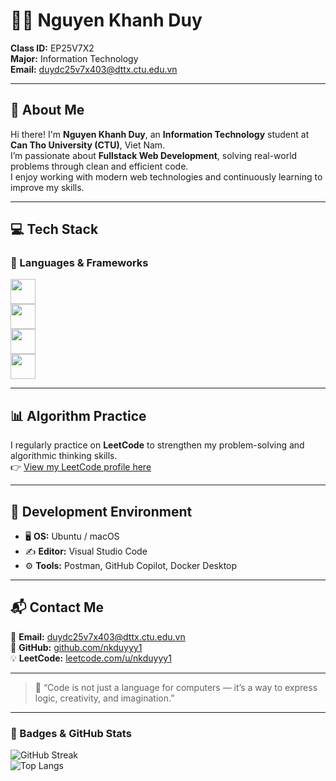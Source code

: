 # 👨‍💻 Nguyen Khanh Duy

**Class ID:** EP25V7X2  
**Major:** Information Technology  
**Email:** duydc25v7x403@dttx.ctu.edu.vn  

---

## 🌟 About Me

Hi there! I'm **Nguyen Khanh Duy**, an **Information Technology** student at **Can Tho University (CTU)**, Viet Nam.  
I’m passionate about **Fullstack Web Development**, solving real-world problems through clean and efficient code.  
I enjoy working with modern web technologies and continuously learning to improve my skills.

---

## 💻 Tech Stack

### 🧠 Languages & Frameworks

<p align="left">
  <!-- Languages -->
  <img src="https://skillicons.dev/icons?i=js,ts,html,css,py,java" height="40" />
  <br/>
  <!-- Frontend -->
  <img src="https://skillicons.dev/icons?i=react,nextjs,tailwind" height="40" />
  <br/>
  <!-- Backend & Database -->
  <img src="https://skillicons.dev/icons?i=nodejs,express,postgres,mongodb" height="40" />
  <br/>
  <!-- Tools -->
  <img src="https://skillicons.dev/icons?i=git,github,docker,nginx,vite" height="40" />
</p>

---

## 📊 Algorithm Practice

I regularly practice on **LeetCode** to strengthen my problem-solving and algorithmic thinking skills.  
👉 [View my LeetCode profile here](https://leetcode.com/u/nkduyyy1/)

---

## 🧰 Development Environment

- 🖥️ **OS:** Ubuntu / macOS  
- ✍️ **Editor:** Visual Studio Code  
- ⚙️ **Tools:** Postman, GitHub Copilot, Docker Desktop  

---

## 📬 Contact Me

📧 **Email:** duydc25v7x403@dttx.ctu.edu.vn  
🐙 **GitHub:** [github.com/nkduyyy1](https://github.com/nkduyyy1)  
💡 **LeetCode:** [leetcode.com/u/nkduyyy1](https://leetcode.com/u/nkduyyy1/)  

---

> 💬 “Code is not just a language for computers — it’s a way to express logic, creativity, and imagination.”

---

### 🧩 Badges & GitHub Stats
![GitHub Streak](https://github-readme-streak-stats.herokuapp.com/?user=nkduyyy1&theme=tokyonight)  
![Top Langs](https://github-readme-stats.vercel.app/api/top-langs/?username=nkduyyy1&layout=compact&theme=tokyonight)
